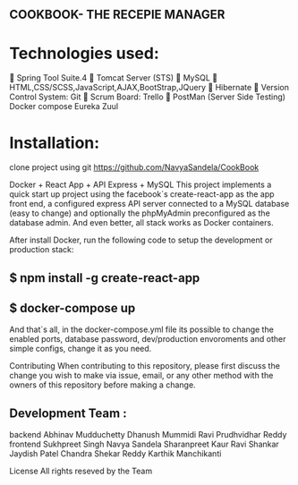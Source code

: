 ## COOKBOOK- THE RECEPIE MANAGER

# Technologies used: 
 Spring Tool Suite.4  Tomcat Server (STS)  MySQL  HTML,CSS/SCSS,JavaScript,AJAX,BootStrap,JQuery  Hibernate  Version Control System: Git  Scrum Board: Trello  PostMan (Server Side Testing) Docker compose Eureka Zuul

# Installation: 
clone project using git https://github.com/NavyaSandela/CookBook

Docker + React App + API Express + MySQL
This project implements a quick start up project using the facebook`s create-react-app as the app front end, a configured express API server connected to a MySQL database (easy to change) and optionally the phpMyAdmin preconfigured as the database admin. And even better, all stack works as Docker containers.

After install Docker, run the following code to setup the development or production stack:

## $ npm install -g create-react-app  

## $ docker-compose up
And that`s all, in the docker-compose.yml file its possible to change the enabled ports, database password, dev/production envoroments and other simple configs, change it as you need.

Contributing
When contributing to this repository, please first discuss the change you wish to make via issue, email, or any other method with the owners of this repository before making a change.

## Development Team :

backend
Abhinav Mudduchetty
Dhanush Mummidi
Ravi Prudhvidhar Reddy
frontend
Sukhpreet Singh
Navya Sandela
Sharanpreet Kaur
Ravi Shankar
Jaydish Patel
Chandra Shekar Reddy
Karthik Manchikanti

License
All rights reseved by the Team
